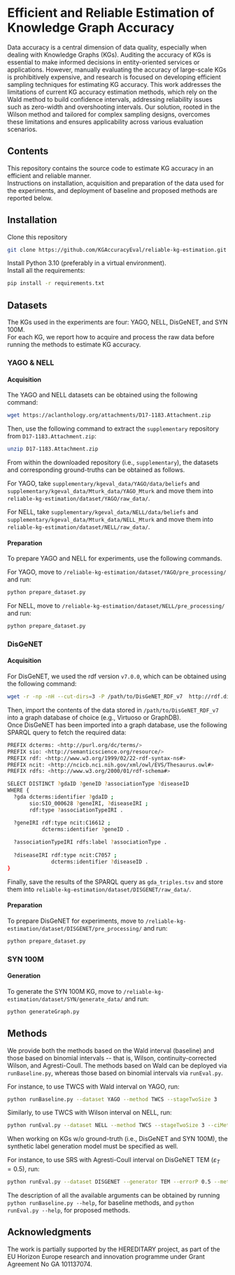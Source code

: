 # Efficient and Reliable Estimation of Knowledge Graph Accuracy
Data accuracy is a central dimension of data quality, especially when dealing with Knowledge Graphs (KGs). Auditing the accuracy of KGs is essential to make informed decisions in entity-oriented services or applications. However, manually evaluating the accuracy of large-scale KGs is prohibitively expensive, and research is focused on developing efficient sampling techniques for estimating KG accuracy. This work addresses the limitations of current KG accuracy estimation methods, which rely on the Wald method to build confidence intervals, addressing reliability issues such as zero-width and overshooting intervals. Our solution, rooted in the Wilson method and tailored for complex sampling designs, overcomes these limitations and ensures applicability across various evaluation scenarios.

## Contents

This repository contains the source code to estimate KG accuracy in an efficient and reliable manner. <br>
Instructions on installation, acquisition and preparation of the data used for the experiments, and deployment of baseline and proposed methods are reported below.

## Installation 

Clone this repository

```bash
git clone https://github.com/KGAccuracyEval/reliable-kg-estimation.git
```

Install Python 3.10 (preferably in a virtual environment). <br>
Install all the requirements:

```bash
pip install -r requirements.txt
```

## Datasets

The KGs used in the experiments are four: YAGO, NELL, DisGeNET, and SYN 100M. <br>
For each KG, we report how to acquire and process the raw data before running the methods to estimate KG accuracy.

### YAGO & NELL

#### Acquisition

The YAGO and NELL datasets can be obtained using the following command:

```bash
wget https://aclanthology.org/attachments/D17-1183.Attachment.zip
```

Then, use the following command to extract the ```supplementary``` repository from ```D17-1183.Attachment.zip```:

```bash
unzip D17-1183.Attachment.zip
```

From within the downloaded repository (i.e., ```supplementary```), the datasets and corresponding ground-truths can be obtained as follows.

For YAGO, take ```supplementary/kgeval_data/YAGO/data/beliefs``` and ```supplementary/kgeval_data/Mturk_data/YAGO_Mturk``` and move them into ```reliable-kg-estimation/dataset/YAGO/raw_data/```.

For NELL, take ```supplementary/kgeval_data/NELL/data/beliefs``` and ```supplementary/kgeval_data/Mturk_data/NELL_Mturk``` and move them into ```reliable-kg-estimation/dataset/NELL/raw_data/```.

#### Preparation

To prepare YAGO and NELL for experiments, use the following commands.

For YAGO, move to ```/reliable-kg-estimation/dataset/YAGO/pre_processing/``` and run:

```bash
python prepare_dataset.py
```

For NELL, move to ```/reliable-kg-estimation/dataset/NELL/pre_processing/``` and run:

```bash
python prepare_dataset.py
```

### DisGeNET

#### Acquisition

For DisGeNET, we used the rdf version ```v7.0.0```, which can be obtained using the following command:

```bash
wget -r -np -nH --cut-dirs=3 -P /path/to/DisGeNET_RDF_v7  http://rdf.disgenet.org/download/v7.0.0/
```

Then, import the contents of the data stored in ```/path/to/DisGeNET_RDF_v7``` into a graph database of choice (e.g., Virtuoso or GraphDB). <br>
Once DisGeNET has been imported into a graph database, use the following SPARQL query to fetch the required data:

```bash
PREFIX dcterms: <http://purl.org/dc/terms/>
PREFIX sio: <http://semanticscience.org/resource/>
PREFIX rdf: <http://www.w3.org/1999/02/22-rdf-syntax-ns#>
PREFIX ncit: <http://ncicb.nci.nih.gov/xml/owl/EVS/Thesaurus.owl#>
PREFIX rdfs: <http://www.w3.org/2000/01/rdf-schema#>

SELECT DISTINCT ?gdaID ?geneID ?associationType ?diseaseID
WHERE {
  ?gda dcterms:identifier ?gdaID ;
       sio:SIO_000628 ?geneIRI, ?diseaseIRI ;
       rdf:type ?associationTypeIRI .

  ?geneIRI rdf:type ncit:C16612 ;
           dcterms:identifier ?geneID .
    
  ?associationTypeIRI rdfs:label ?associationType .
    
  ?diseaseIRI rdf:type ncit:C7057 ;
              dcterms:identifier ?diseaseID .
}
```

Finally, save the results of the SPARQL query as ```gda_triples.tsv``` and store them into ```reliable-kg-estimation/dataset/DISGENET/raw_data/```.

#### Preparation

To prepare DisGeNET for experiments, move to ```/reliable-kg-estimation/dataset/DISGENET/pre_processing/``` and run:

```bash
python prepare_dataset.py
```

### SYN 100M

#### Generation

To generate the SYN 100M KG, move to ```/reliable-kg-estimation/dataset/SYN/generate_data/``` and run:

```bash
python generateGraph.py
```

## Methods 

We provide both the methods based on the Wald interval (baseline) and those based on binomial intervals -- that is, Wilson, continuity-corrected Wilson, and Agresti-Coull. The methods based on Wald can be deployed via ```runBaseline.py```, whereas those based on binomial intervals via ```runEval.py```.

For instance, to use TWCS with Wald interval on YAGO, run:

```bash
python runBaseline.py --dataset YAGO --method TWCS --stageTwoSize 3
```

Similarly, to use TWCS with Wilson interval on NELL, run:

```bash
python runEval.py --dataset NELL --method TWCS --stageTwoSize 3 --ciMethod wilson
```

When working on KGs w/o ground-truth (i.e., DisGeNET and SYN 100M), the synthetic label generation model must be specified as well.

For instance, to use SRS with Agresti-Coull interval on DisGeNET TEM ($\varepsilon_{T}=0.5$), run:

```bash
python runEval.py --dataset DISGENET --generator TEM --errorP 0.5 --method SRS --ciMethod agresti-coull
```

The description of all the available arguments can be obtained by running ```python runBaseline.py --help```, for baseline methods, and ```python runEval.py --help```, for proposed methods. 

## Acknowledgments
The work is partially supported by the HEREDITARY project, as part of the EU Horizon Europe research and innovation programme under Grant Agreement No GA 101137074.
